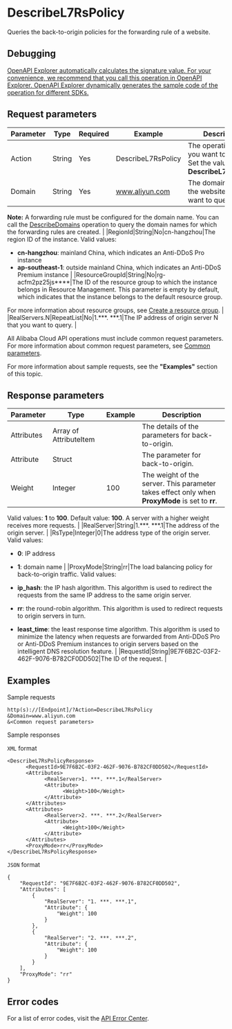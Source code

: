 # DescribeL7RsPolicy

Queries the back-to-origin policies for the forwarding rule of a website.

## Debugging

[OpenAPI Explorer automatically calculates the signature value. For your convenience, we recommend that you call this operation in OpenAPI Explorer. OpenAPI Explorer dynamically generates the sample code of the operation for different SDKs.](https://api.aliyun.com/#product=ddoscoo&api=DescribeL7RsPolicy&type=RPC&version=2020-01-01)

## Request parameters

|Parameter|Type|Required|Example|Description|
|---------|----|--------|-------|-----------|
|Action|String|Yes|DescribeL7RsPolicy|The operation that you want to perform. Set the value to **DescribeL7RsPolicy**. |
|Domain|String|Yes|www.aliyun.com|The domain name of the website that you want to query.

**Note:** A forwarding rule must be configured for the domain name. You can call the [DescribeDomains](~~91724~~) operation to query the domain names for which the forwarding rules are created. |
|RegionId|String|No|cn-hangzhou|The region ID of the instance. Valid values:

-   **cn-hangzhou**: mainland China, which indicates an Anti-DDoS Pro instance
-   **ap-southeast-1**: outside mainland China, which indicates an Anti-DDoS Premium instance |
|ResourceGroupId|String|No|rg-acfm2pz25js\*\*\*\*|The ID of the resource group to which the instance belongs in Resource Management. This parameter is empty by default, which indicates that the instance belongs to the default resource group.

For more information about resource groups, see [Create a resource group](~~94485~~). |
|RealServers.N|RepeatList|No|1.\*\*\*. \*\*\*.1|The IP address of origin server N that you want to query. |

All Alibaba Cloud API operations must include common request parameters. For more information about common request parameters, see [Common parameters](~~157269~~).

For more information about sample requests, see the **"Examples"** section of this topic.

## Response parameters

|Parameter|Type|Example|Description|
|---------|----|-------|-----------|
|Attributes|Array of AttributeItem| |The details of the parameters for back-to-origin. |
|Attribute|Struct| |The parameter for back-to-origin. |
|Weight|Integer|100|The weight of the server. This parameter takes effect only when **ProxyMode** is set to **rr**.

Valid values: **1** to **100**. Default value: **100**. A server with a higher weight receives more requests. |
|RealServer|String|1.\*\*\*. \*\*\*.1|The address of the origin server. |
|RsType|Integer|0|The address type of the origin server. Valid values:

-   **0**: IP address
-   **1**: domain name |
|ProxyMode|String|rr|The load balancing policy for back-to-origin traffic. Valid values:

-   **ip\_hash**: the IP hash algorithm. This algorithm is used to redirect the requests from the same IP address to the same origin server.
-   **rr**: the round-robin algorithm. This algorithm is used to redirect requests to origin servers in turn.
-   **least\_time**: the least response time algorithm. This algorithm is used to minimize the latency when requests are forwarded from Anti-DDoS Pro or Anti-DDoS Premium instances to origin servers based on the intelligent DNS resolution feature. |
|RequestId|String|9E7F6B2C-03F2-462F-9076-B782CF0DD502|The ID of the request. |

## Examples

Sample requests

```
http(s)://[Endpoint]/?Action=DescribeL7RsPolicy
&Domain=www.aliyun.com
&<Common request parameters>
```

Sample responses

`XML` format

```
<DescribeL7RsPolicyResponse>
      <RequestId>9E7F6B2C-03F2-462F-9076-B782CF0DD502</RequestId>
      <Attributes>
            <RealServer>1. ***. ***.1</RealServer>
            <Attribute>
                  <Weight>100</Weight>
            </Attribute>
      </Attributes>
      <Attributes>
            <RealServer>2. ***. ***.2</RealServer>
            <Attribute>
                  <Weight>100</Weight>
            </Attribute>
      </Attributes>
      <ProxyMode>rr</ProxyMode>
</DescribeL7RsPolicyResponse>
```

`JSON` format

```
{
    "RequestId": "9E7F6B2C-03F2-462F-9076-B782CF0DD502",
    "Attributes": [
        {
            "RealServer": "1. ***. ***.1",
            "Attribute": {
                "Weight": 100
            }
        },
        {
            "RealServer": "2. ***. ***.2",
            "Attribute": {
                "Weight": 100
            }
        }
    ],
    "ProxyMode": "rr"
}
```

## Error codes

For a list of error codes, visit the [API Error Center](https://error-center.alibabacloud.com/status/product/ddoscoo).

